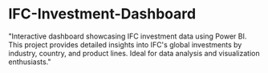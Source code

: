 # IFC-Investment-Dashboard
"Interactive dashboard showcasing IFC investment data using Power BI. This project provides detailed insights into IFC's global investments by industry, country, and product lines. Ideal for data analysis and visualization enthusiasts."

